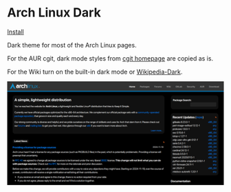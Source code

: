 # Arch Linux Dark

[Install](https://raw.githubusercontent.com/aruncveli/userstyles/refs/heads/main/sites/archlinux/archlinux.user.css)

Dark theme for most of the Arch Linux pages.

For the AUR cgit, dark mode styles from
[cgit homepage](https://git.zx2c4.com/cgit/) are copied as is.

For the Wiki turn on the built-in dark mode or [Wikipedia-Dark](https://github.com/StylishThemes/Wikipedia-Dark).

![Screenshot of Arch Linux home page](screenshot.png)
